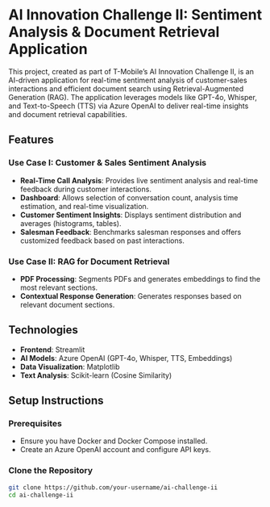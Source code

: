 # AI Innovation Challenge II: Sentiment Analysis & Document Retrieval Application

This project, created as part of T-Mobile’s AI Innovation Challenge II, is an AI-driven application for real-time sentiment analysis of customer-sales interactions and efficient document search using Retrieval-Augmented Generation (RAG). The application leverages models like GPT-4o, Whisper, and Text-to-Speech (TTS) via Azure OpenAI to deliver real-time insights and document retrieval capabilities.

## Features

### Use Case I: Customer & Sales Sentiment Analysis
- **Real-Time Call Analysis**: Provides live sentiment analysis and real-time feedback during customer interactions.
- **Dashboard**: Allows selection of conversation count, analysis time estimation, and real-time visualization.
- **Customer Sentiment Insights**: Displays sentiment distribution and averages (histograms, tables).
- **Salesman Feedback**: Benchmarks salesman responses and offers customized feedback based on past interactions.

### Use Case II: RAG for Document Retrieval
- **PDF Processing**: Segments PDFs and generates embeddings to find the most relevant sections.
- **Contextual Response Generation**: Generates responses based on relevant document sections.

## Technologies
- **Frontend**: Streamlit
- **AI Models**: Azure OpenAI (GPT-4o, Whisper, TTS, Embeddings)
- **Data Visualization**: Matplotlib
- **Text Analysis**: Scikit-learn (Cosine Similarity)

## Setup Instructions

### Prerequisites
- Ensure you have Docker and Docker Compose installed.
- Create an Azure OpenAI account and configure API keys.

### Clone the Repository
```bash
git clone https://github.com/your-username/ai-challenge-ii
cd ai-challenge-ii
